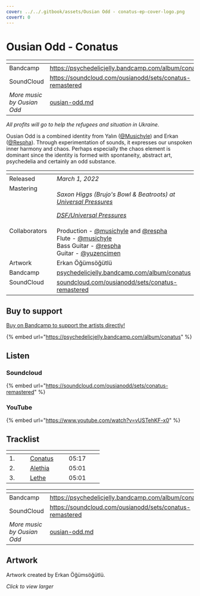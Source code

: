 ```yaml
---
cover: ../../.gitbook/assets/Ousian Odd - conatus-ep-cover-logo.png
coverY: 0
---
```


# Ousian Odd - Conatus

<table data-view="cards"><thead><tr><th></th><th data-hidden data-card-target data-type="content-ref"></th></tr></thead><tbody><tr><td>Bandcamp</td><td><a href="https://psychedelicjelly.bandcamp.com/album/conatus">https://psychedelicjelly.bandcamp.com/album/conatus</a></td></tr><tr><td>SoundCloud</td><td><a href="https://soundcloud.com/ousianodd/sets/conatus-remastered">https://soundcloud.com/ousianodd/sets/conatus-remastered</a></td></tr><tr><td><em>More music by Ousian Odd</em></td><td><a href="../../artists/musicians/ousian-odd.md">ousian-odd.md</a></td></tr></tbody></table>

_All profits will go to help the refugees and situation in Ukraine._

Ousian Odd is a combined identity from Yalın ([@Musichyle](https://soundcloud.com/musichyle)) and Erkan ([@Respha](https://soundcloud.com/respha)). Through experimentation of sounds, it expresses our unspoken inner harmony and chaos. Perhaps especially the chaos element is dominant since the identity is formed with spontaneity, abstract art, psychedelia and certainly an odd substance.

<table data-header-hidden><thead><tr><th width="128" valign="top"></th><th></th></tr></thead><tbody><tr><td valign="top">Released</td><td><em>March 1, 2022</em></td></tr><tr><td valign="top">Mastering</td><td><p><em>Saxon Higgs (Brujo's Bowl &#x26; Beatroots) at</em> <a href="https://www.facebook.com/universalpressures"><em>Universal Pressures</em></a> </p><p><a href="../../artists/mastering/universal-pressures.md"><em>DSF/Universal Pressures</em></a> </p></td></tr><tr><td valign="top">Collaborators</td><td>Production - <a href="https://soundcloud.com/musichyle">@musichyle</a> and <a href="https://soundcloud.com/respha">@respha</a> <br>Flute - <a href="https://soundcloud.com/musichyle">@musichyle</a> <br>Bass Guitar - <a href="https://soundcloud.com/respha">@respha</a> <br>Guitar - <a href="https://soundcloud.com/yuzencimen">@yuzencimen</a> </td></tr><tr><td valign="top">Artwork</td><td>Erkan Öğümsöğütlü</td></tr><tr><td valign="top">Bandcamp</td><td><a href="https://psychedelicjelly.bandcamp.com/album/conatus">psychedelicjelly.bandcamp.com/album/conatus</a></td></tr><tr><td valign="top">SoundCloud</td><td><a href="https://soundcloud.com/ousianodd/sets/conatus-remastered">soundcloud.com/ousianodd/sets/conatus-remastered</a></td></tr></tbody></table>

## Buy to support

[Buy on Bandcamp to support the artists directly!](https://psychedelicjelly.bandcamp.com/album/conatus)&#x20;

{% embed url="https://psychedelicjelly.bandcamp.com/album/conatus" %}

## Listen

### Soundcloud

{% embed url="https://soundcloud.com/ousianodd/sets/conatus-remastered" %}

### YouTube

{% embed url="https://www.youtube.com/watch?v=vUSTehKF-x0" %}

## Tracklist

<table data-header-hidden><thead><tr><th width="40"></th><th width="88"></th><th width="75"></th></tr></thead><tbody><tr><td>1.</td><td><a href="https://psychedelicjelly.bandcamp.com/track/conatus">Conatus</a> </td><td>05:17</td></tr><tr><td>2.</td><td><a href="https://psychedelicjelly.bandcamp.com/track/alethia">Alethia</a> </td><td>05:01</td></tr><tr><td>3.</td><td><a href="https://psychedelicjelly.bandcamp.com/track/lethe">Lethe</a> </td><td>05:01</td></tr></tbody></table>

<table data-view="cards"><thead><tr><th></th><th data-hidden data-card-target data-type="content-ref"></th></tr></thead><tbody><tr><td>Bandcamp</td><td><a href="https://psychedelicjelly.bandcamp.com/album/conatus">https://psychedelicjelly.bandcamp.com/album/conatus</a></td></tr><tr><td>SoundCloud</td><td><a href="https://soundcloud.com/ousianodd/sets/conatus-remastered">https://soundcloud.com/ousianodd/sets/conatus-remastered</a></td></tr><tr><td><em>More music by Ousian Odd</em></td><td><a href="../../artists/musicians/ousian-odd.md">ousian-odd.md</a></td></tr></tbody></table>

## Artwork

Artwork created by Erkan Öğümsöğütlü.

_Click to view larger_

<figure><img src="../../.gitbook/assets/Ousian Odd - conatus-ep-cover-logo.png" alt=""><figcaption></figcaption></figure>
